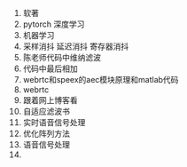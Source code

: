 1. 软著 
2. pytorch 深度学习
6. 机器学习
8. 采样消抖 延迟消抖 寄存器消抖
2. 陈老师代码中维纳滤波
3. 代码中最后相加
4. webrtc和speex的aec模块原理和matlab代码  
5. webrtc  
6. 跟着网上博客看  
7. 自适应滤波书  
8. 实时语音信号处理 
9. 优化阵列方法
10. 语音信号处理
11. 